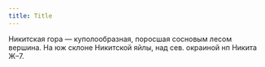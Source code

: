 ```yaml
---
title: Title
---
```


Никитская гора — куполообразная, поросшая сосновым лесом вершина. На юж склоне
Никитской яйлы, над сев. окраиной нп Никита Ж–7.
